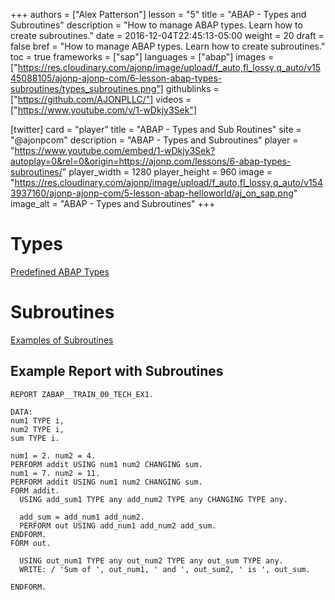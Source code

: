 +++
authors = ["Alex Patterson"]
lesson = "5"
title = "ABAP - Types and Subroutines"
description = "How to manage ABAP types. Learn how to create subroutines."
date = 2016-12-04T22:45:13-05:00
weight = 20
draft = false
bref = "How to manage ABAP types. Learn how to create subroutines."
toc = true
frameworks = ["sap"]
languages = ["abap"]
images = ["https://res.cloudinary.com/ajonp/image/upload/f_auto,fl_lossy,q_auto/v1545088105/ajonp-ajonp-com/6-lesson-abap-types-subroutines/types_subroutines.png"]
githublinks = ["https://github.com/AJONPLLC/"]
videos = ["https://www.youtube.com/v/1-wDkjy3Sek"]

[twitter]
  card = "player"
  title = "ABAP - Types and Sub Routines"
  site = "@ajonpcom"
  description = "ABAP - Types and Subroutines"
  player = "https://www.youtube.com/embed/1-wDkjy3Sek?autoplay=0&rel=0&origin=https://ajonp.com/lessons/6-abap-types-subroutines/"
  player_width = 1280
  player_height = 960
  image = "https://res.cloudinary.com/ajonp/image/upload/f_auto,fl_lossy,q_auto/v1543937160/ajonp-ajonp-com/5-lesson-abap-helloworld/aj_on_sap.png"
  image_alt = "ABAP - Types and Subroutines"
+++

# Types
[Predefined ABAP Types](https://help.sap.com/doc/saphelp_nw70/7.0.31/en-US/fc/eb2fd9358411d1829f0000e829fbfe/content.htm?no_cache=true)

# Subroutines
[Examples of Subroutines](https://help.sap.com/saphelp_nw70ehp1/helpdata/en/9f/db979035c111d1829f0000e829fbfe/content.htm?no_cache=true)

## Example Report with Subroutines

```abap
REPORT ZABAP__TRAIN_00_TECH_EX1.

DATA: 
num1 TYPE i,
num2 TYPE i,
sum TYPE i.

num1 = 2. num2 = 4.
PERFORM addit USING num1 num2 CHANGING sum.
num1 = 7. num2 = 11. 
PERFORM addit USING num1 num2 CHANGING sum.
FORM addit.
  USING add_sum1 TYPE any add_num2 TYPE any CHANGING TYPE any.
  
  add_sum = add_num1 add_num2.
  PERFORM out USING add_num1 add_num2 add_sum.
ENDFORM.
FORM out.

  USING out_num1 TYPE any out_num2 TYPE any out_sum TYPE any.
  WRITE: / 'Sum of ', out_num1, ' and ', out_sum2, ' is ', out_sum.

ENDFORM.
